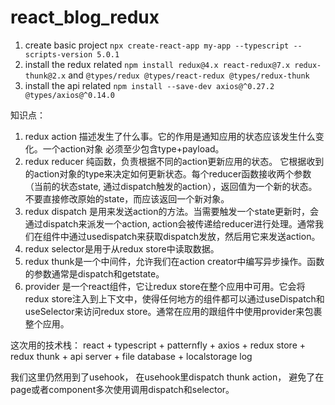 # react_blog_redux

1. create basic project ```npx create-react-app my-app --typescript --scripts-version 5.0.1```
2. install the redux related ```npm install redux@4.x react-redux@7.x redux-thunk@2.x``` and ```@types/redux @types/react-redux @types/redux-thunk```
3. install the api related ```npm install --save-dev axios@^0.27.2 @types/axios@^0.14.0```

知识点：
1. redux action 描述发生了什么事。它的作用是通知应用的状态应该发生什么变化。一个action对象
必须至少包含type+payload。
1. redux reducer 纯函数，负责根据不同的action更新应用的状态。 它根据收到的action对象的type来决定如何更新状态。每个reducer函数接收两个参数（当前的状态state, 通过dispatch触发的action），返回值为一个新的状态。不要直接修改原始的state，而应该返回一个新对象。
2. redux dispatch 是用来发送action的方法。当需要触发一个state更新时，会通过dispatch来派发一个action, action会被传递给reducer进行处理。通常我们在组件中通过usedispatch来获取dispatch发放，然后用它来发送action。
3. redux selector是用于从redux store中读取数据。
4. redux thunk是一个中间件，允许我们在action creator中编写异步操作。函数的参数通常是dispatch和getstate。
5. provider 是一个react组件，它让redux store在整个应用中可用。它会将redux store注入到上下文中，使得任何地方的组件都可以通过useDispatch和useSelector来访问redux store。通常在应用的跟组件中使用provider来包裹整个应用。

这次用的技术栈：
react + typescript + patternfly + axios + redux store + redux thunk + api server + file database +  localstorage log

我们这里仍然用到了usehook， 在usehook里dispatch thunk action， 避免了在page或者component多次使用调用dispatch和selector。